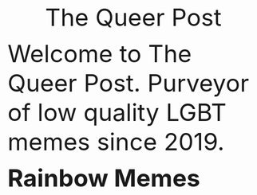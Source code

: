 <center><font size="20"> The Queer Post </font></center>
<p><font size="12"> Welcome to The Queer Post. Purveyor of low quality LGBT memes since 2019.</font></p>
<p><b><font size="14"> Rainbow Memes </font></b></p>
